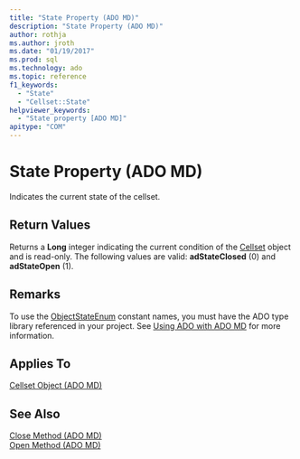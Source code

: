 ```yaml
---
title: "State Property (ADO MD)"
description: "State Property (ADO MD)"
author: rothja
ms.author: jroth
ms.date: "01/19/2017"
ms.prod: sql
ms.technology: ado
ms.topic: reference
f1_keywords:
  - "State"
  - "Cellset::State"
helpviewer_keywords:
  - "State property [ADO MD]"
apitype: "COM"
---
```

# State Property (ADO MD)
Indicates the current state of the cellset.  
  
## Return Values  
 Returns a **Long** integer indicating the current condition of the [Cellset](./cellset-object-ado-md.md) object and is read-only. The following values are valid: **adStateClosed** (0) and **adStateOpen** (1).  
  
## Remarks  
 To use the [ObjectStateEnum](../ado-api/objectstateenum.md) constant names, you must have the ADO type library referenced in your project. See [Using ADO with ADO MD](../../guide/multidimensional/using-ado-with-ado-md.md) for more information.  
  
## Applies To  
 [Cellset Object (ADO MD)](./cellset-object-ado-md.md)  
  
## See Also  
 [Close Method (ADO MD)](./close-method-ado-md.md)   
 [Open Method (ADO MD)](./open-method-ado-md.md)